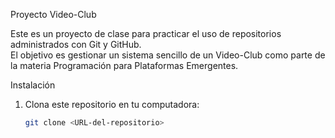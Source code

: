 Proyecto Video-Club

Este es un proyecto de clase para practicar el uso 
de repositorios administrados con Git y GitHub.  
El objetivo es gestionar un sistema sencillo de un
Video-Club como parte de la materia 
Programación para Plataformas Emergentes.

Instalación
1. Clona este repositorio en tu computadora:
   ```bash
   git clone <URL-del-repositorio>
